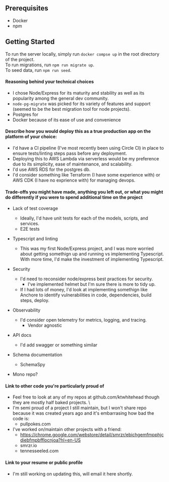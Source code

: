 ## Prerequisites
- Docker
- npm

## Getting Started
  To run the server locally, simply run `docker compse up` in the root directory of the project. \
  To run migrations, run `npm run migrate up`. \
  To seed data, run `npm run seed`.

#### Reasoning behind your technical choices

- I chose Node/Express for its maturity and stability as well as its popularity among the general dev community.
- `node-pg-migrate` was picked for its variety of features and support (seemed to be the best migration tool for node projects).
- Postgres for 
- Docker because of its ease of use and convenience

#### Describe how you would deploy this as a true production app on the platform of your choice:

- I'd have a CI pipeline (I've most recently been using Circle CI) in place to ensure tests/linting steps pass before any deployment.
- Deploying this to AWS Lambda via serverless would be my preference due to its simplicity, ease of maintenance, and scalability.
- I'd use AWS RDS for the postgres db.
- I'd consider something like Terraform (I have some experience with) or AWS CDK (I have no exprience with) for managing devops.

#### Trade-offs you might have made, anything you left out, or what you might do differently if you were to spend additional time on the project

- Lack of test coverage
  - Ideally, I'd have unit tests for each of the models, scripts, and services.
  - E2E tests

- Typescript and linting
  - This was my first Node/Express project, and I was more worried about getting somethign up and running vs implementing Typescript. \
    With more time, I'd make the investment of implementing Typescript.

- Security
  - I'd need to reconsider node/express best practices for security.
    - I've implemented helmet but I'm sure there is more to tidy up.
  - If I had lots of money, I'd look at implementing somethign like Anchore to identify vulnerabilities in code, dependencies, build steps, deploy.

- Observability

  - I'd consider open telemetry for metrics, logging, and tracing.
    - Vendor agnostic

- API docs
  - I'd add swagger or something similar

- Schema documentation
  - SchemaSpy

- Mono repo?

#### Link to other code you're particularly proud of

- Feel free to look at any of my repos at github.com/ktwhitehead though they are mostly half baked projects. \
- I'm semi proud of a project I still maintain, but I won't share repo because it was created years ago and it's embarrasing how bad the code is:
  - pullpokes.com
- I've worked on/maintain other projects with a friend:
  - https://chrome.google.com/webstore/detail/smrzr/ebichgemfmpphjcdiebfmpbfflocnjoa?hl=en-US
  - smrzr.io
  - tennesseeled.com

#### Link to your resume or public profile

- I'm still working on updating this, will email it here shortly.

